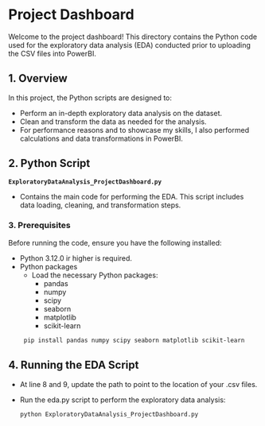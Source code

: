# Project Dashboard


Welcome to the project dashboard! This directory contains the Python code used for the exploratory data analysis (EDA) conducted prior to uploading the CSV files into PowerBI.

## 1. Overview

In this project, the Python scripts are designed to:
- Perform an in-depth exploratory data analysis on the dataset.
- Clean and transform the data as needed for the analysis.
- For performance reasons and to showcase my skills, I also performed calculations and data transformations in PowerBI.

## 2. Python Script
**`ExploratoryDataAnalysis_ProjectDashboard.py`**  
- Contains the main code for performing the EDA. This script includes data loading, cleaning, and transformation steps.

### 3. Prerequisites

Before running the code, ensure you have the following installed:

- Python 3.12.0 ir higher is required.
- Python packages
  - Load the necessary Python packages:
    - pandas
    - numpy
    - scipy
    - seaborn
    - matplotlib
    - scikit-learn
   ````bash
    pip install pandas numpy scipy seaborn matplotlib scikit-learn

## 4. Running the EDA Script
- At line 8 and 9, update the path to point to the location of your .csv files.
- Run the eda.py script to perform the exploratory data analysis:

  ````bash
  python ExploratoryDataAnalysis_ProjectDashboard.py


